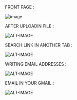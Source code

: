 FRONT PAGE :

![image](https://github.com/priyanshuyadav07804/FILE_SHARE_WEBSITE/assets/80442935/9b188523-1284-48d5-921e-87d73c268b77)

AFTER UPLOADIN FILE :

![ALT-IMAGE](https://github.com/priyanshuyadav07804/FILE_SHARE_WEBSITE/assets/80442935/215b7345-0418-4f4c-9205-acb83c0c5917)

SEARCH LINK IN ANOTHER TAB : 

![ALT-IMAGE](https://github.com/priyanshuyadav07804/FILE_SHARE_WEBSITE/assets/80442935/cb2ae0d1-3e82-40db-bc90-c2dee3cfea24)

WRITING EMAIL ADDRESSES : 

![ALT-IMAGE](https://github.com/priyanshuyadav07804/FILE_SHARE_WEBSITE/assets/80442935/8b262191-9afe-469d-8405-a9b312a4b6b4)

EMAIL IN YOUR GMAIL :

![ALT-IMAGE](https://github.com/priyanshuyadav07804/FILE_SHARE_WEBSITE/assets/80442935/108a34e7-da1c-4c23-877a-bc8640f9a087)
